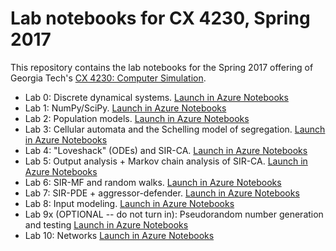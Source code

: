# Lab notebooks for CX 4230, Spring 2017

This repository contains the lab notebooks for the Spring 2017 offering of Georgia Tech's [CX 4230: Computer Simulation](http://cx4230.gatech.edu).

- Lab 0: Discrete dynamical systems. [Launch in Azure Notebooks](https://notebooks.azure.com/library/cx4230sp17lab0)
- Lab 1: NumPy/SciPy. [Launch in Azure Notebooks](https://notebooks.azure.com/library/cx4230sp17lab1)
- Lab 2: Population models. [Launch in Azure Notebooks](https://notebooks.azure.com/library/cx4230sp17lab2)
- Lab 3: Cellular automata and the Schelling model of segregation. [Launch in Azure Notebooks](https://notebooks.azure.com/library/cx4230sp17lab3)
- Lab 4: "Loveshack" (ODEs) and SIR-CA. [Launch in Azure Notebooks](https://notebooks.azure.com/library/cx4230sp17lab4)
- Lab 5: Output analysis + Markov chain analysis of SIR-CA. [Launch in Azure Notebooks](https://notebooks.azure.com/library/cx4230sp17lab5)
- Lab 6: SIR-MF and random walks. [Launch in Azure Notebooks](https://notebooks.azure.com/library/cx4230sp17lab6)
- Lab 7: SIR-PDE + aggressor-defender. [Launch in Azure Notebooks](https://notebooks.azure.com/library/cx4230sp17lab7)
- Lab 8: Input modeling. [Launch in Azure Notebooks](https://notebooks.azure.com/richie/libraries/cx4230sp17lab8)
- Lab 9x (OPTIONAL -- do not turn in): Pseudorandom number generation and testing [Launch in Azure Notebooks](https://notebooks.azure.com/richie/libraries/cx4230sp17lab9x)
- Lab 10: Networks [Launch in Azure Notebooks](https://notebooks.azure.com/richie/libraries/cx4230sp17lab10)
